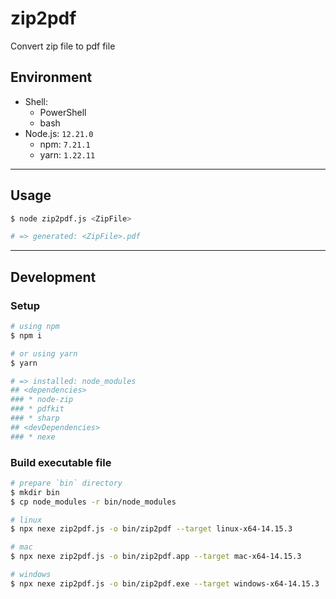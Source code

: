 # zip2pdf

Convert zip file to pdf file

## Environment

- Shell:
    - PowerShell
    - bash
- Node.js: `12.21.0`
    - npm: `7.21.1`
    - yarn: `1.22.11`

***

## Usage

```bash
$ node zip2pdf.js <ZipFile>

# => generated: <ZipFile>.pdf
```

***

## Development

### Setup
```bash
# using npm
$ npm i

# or using yarn
$ yarn

# => installed: node_modules
## <dependencies>
### * node-zip
### * pdfkit
### * sharp
## <devDependencies>
### * nexe
```

### Build executable file
```bash
# prepare `bin` directory
$ mkdir bin
$ cp node_modules -r bin/node_modules

# linux
$ npx nexe zip2pdf.js -o bin/zip2pdf --target linux-x64-14.15.3

# mac
$ npx nexe zip2pdf.js -o bin/zip2pdf.app --target mac-x64-14.15.3

# windows
$ npx nexe zip2pdf.js -o bin/zip2pdf.exe --target windows-x64-14.15.3
```
